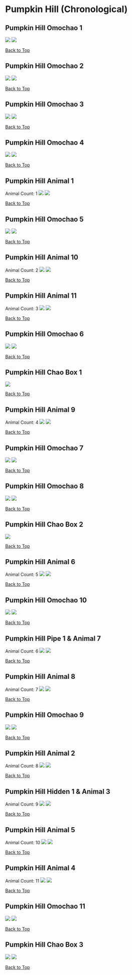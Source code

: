 # Pumpkin Hill (Chronological)

## Pumpkin Hill Omochao 1
![](../PumpkinHill/Omochao-1st-Far.webp)
![](../PumpkinHill/Omochao-1st-Close.webp)

[Back to Top](#)

## Pumpkin Hill Omochao 2
![](../PumpkinHill/Omochao-2nd-Far.webp)
![](../PumpkinHill/Omochao-2nd-Close.webp)

[Back to Top](#)

## Pumpkin Hill Omochao 3
![](../PumpkinHill/Omochao-3rd-Far.webp)
![](../PumpkinHill/Omochao-3rd-Close.webp)

[Back to Top](#)

## Pumpkin Hill Omochao 4
![](../PumpkinHill/Omochao-4th-Far.webp)
![](../PumpkinHill/Omochao-4th-Close.webp)

[Back to Top](#)

## Pumpkin Hill Animal 1
Animal Count: 1
![](../PumpkinHill/Animal-1st-Far.webp)
![](../PumpkinHill/Animal-1st-Close.webp)

[Back to Top](#)

## Pumpkin Hill Omochao 5
![](../PumpkinHill/Omochao-5th-Far.webp)
![](../PumpkinHill/Omochao-5th-Close.webp)

[Back to Top](#)

## Pumpkin Hill Animal 10
Animal Count: 2
![](../PumpkinHill/Animal-10th-Far.webp)
![](../PumpkinHill/Animal-10th-Close.webp)

[Back to Top](#)

## Pumpkin Hill Animal 11
Animal Count: 3
![](../PumpkinHill/Animal-11th-Far.webp)
![](../PumpkinHill/Animal-11th-Close.webp)

[Back to Top](#)

## Pumpkin Hill Omochao 6
![](../PumpkinHill/Omochao-6th-Far.webp)
![](../PumpkinHill/Omochao-6th-Close.webp)

[Back to Top](#)

## Pumpkin Hill Chao Box 1
![](../PumpkinHill/Chaobox-1st-Close.webp)  

[Back to Top](#)

## Pumpkin Hill Animal 9
Animal Count: 4
![](../PumpkinHill/Animal-9th-Far.webp)
![](../PumpkinHill/Animal-9th-Close.webp)

[Back to Top](#)

## Pumpkin Hill Omochao 7
![](../PumpkinHill/Omochao-7th-Far.webp)
![](../PumpkinHill/Omochao-7th-Close.webp)

[Back to Top](#)

## Pumpkin Hill Omochao 8
![](../PumpkinHill/Omochao-8th-Far.webp)
![](../PumpkinHill/Omochao-8th-Close.webp)

[Back to Top](#)

## Pumpkin Hill Chao Box 2
![](../PumpkinHill/Chaobox-2nd-Close.webp)  

[Back to Top](#)

## Pumpkin Hill Animal 6
Animal Count: 5
![](../PumpkinHill/Animal-6th-Far.webp)
![](../PumpkinHill/Animal-6th-Close.webp)

[Back to Top](#)

## Pumpkin Hill Omochao 10
![](../PumpkinHill/Omochao-10th-Far.webp)
![](../PumpkinHill/Omochao-10th-Close.webp)

[Back to Top](#)

## Pumpkin Hill Pipe 1 & Animal 7
Animal Count: 6
![](../PumpkinHill/Animal-7th-Far.webp)
![](../PumpkinHill/Animal-7th-Close.webp)

[Back to Top](#)

## Pumpkin Hill Animal 8
Animal Count: 7
![](../PumpkinHill/Animal-8th-Far.webp)
![](../PumpkinHill/Animal-8th-Close.webp)

[Back to Top](#)

## Pumpkin Hill Omochao 9
![](../PumpkinHill/Omochao-9th-Far.webp)
![](../PumpkinHill/Omochao-9th-Close.webp)

[Back to Top](#)

## Pumpkin Hill Animal 2
Animal Count: 8
![](../PumpkinHill/Animal-2nd-Far.webp)
![](../PumpkinHill/Animal-2nd-Close.webp)

[Back to Top](#)

## Pumpkin Hill Hidden 1 & Animal 3
Animal Count: 9
![](../PumpkinHill/Animal-3rd-Far.webp)
![](../PumpkinHill/Animal-3rd-Close.webp)

[Back to Top](#)

## Pumpkin Hill Animal 5
Animal Count: 10
![](../PumpkinHill/Animal-5th-Far.webp)
![](../PumpkinHill/Animal-5th-Close.webp)

[Back to Top](#)

## Pumpkin Hill Animal 4
Animal Count: 11
![](../PumpkinHill/Animal-4th-Far.webp)
![](../PumpkinHill/Animal-4th-Close.webp)

[Back to Top](#)

## Pumpkin Hill Omochao 11
![](../PumpkinHill/Omochao-11th-Far.webp)
![](../PumpkinHill/Omochao-11th-Close.webp)

[Back to Top](#)

## Pumpkin Hill Chao Box 3
![](../PumpkinHill/Chaobox-3rd-Far.webp)
![](../PumpkinHill/Chaobox-3rd-Close.webp)

[Back to Top](#)

